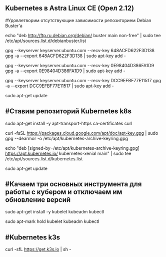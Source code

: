 Kubernetes в Astra Linux CE (Орел 2.12)
---

#Удовлетворим отсутствующие зависимости репозиторием Debian Buster'а

echo "deb http://ftp.ru.debian.org/debian/ buster main non-free" | sudo tee /etc/apt/sources.list.d/debianbuster.list

gpg --keyserver keyserver.ubuntu.com --recv-key 648ACFD622F3D138
gpg -a --export 648ACFD622F3D138 | sudo apt-key add -

gpg --keyserver keyserver.ubuntu.com --recv-key 0E98404D386FA1D9
gpg -a --export 0E98404D386FA1D9 | sudo apt-key add -

gpg --keyserver keyserver.ubuntu.com --recv-key DCC9EFBF77E11517
gpg -a --export DCC9EFBF77E11517 | sudo apt-key add -

sudo apt-get update


#Ставим репозиторий Kubernetes k8s
---
sudo apt-get install -y apt-transport-https ca-certificates curl

curl -fsSL https://packages.cloud.google.com/apt/doc/apt-key.gpg | sudo gpg --dearmor -o /etc/apt/kubernetes-archive-keyring.gpg

echo "deb [signed-by=/etc/apt/kubernetes-archive-keyring.gpg] https://apt.kubernetes.io/ kubernetes-xenial main" | sudo tee /etc/apt/sources.list.d/kubernetes.list

sudo apt-get update


#Качаем три основных инструмента для работы с кубером и отключаем им обновление версий
---
sudo apt-get install -y kubelet kubeadm kubectl

sudo apt-mark hold kubelet kubeadm kubectl

#Kubernetes k3s
---
curl -sfL https://get.k3s.io | sh -
